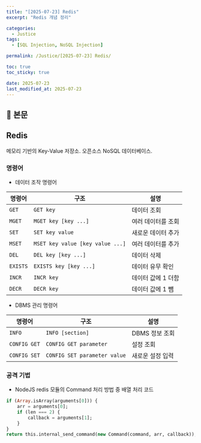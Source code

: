 ```yaml
---
title: "[2025-07-23] Redis"
excerpt: "Redis 개념 정리"

categories:
  - Justice
tags:
  - [SQL Injection, NoSQL Injection]

permalink: /Justice/[2025-07-23] Redis/

toc: true
toc_sticky: true

date: 2025-07-23
last_modified_at: 2025-07-23
---
```


## 🦥 본문

## Redis

메모리 기반의 Key-Value 저장소. 오픈소스 NoSQL 데이터베이스. 

### 명령어

- 데이터 조작 명령어

| 명령어 | 구조 | 설명 |
| --- | --- | --- |
| `GET` | `GET key` | 데이터 조회 |
| `MGET` | `MGET key [key ...]` | 여러 데이터를 조회 |
| `SET` | `SET key value` | 새로운 데이터 추가 |
| `MSET` | `MSET key value [key value ...]` | 여러 데이터를 추가 |
| `DEL` | `DEL key [key ...]` | 데이터 삭제 |
| `EXISTS` | `EXISTS key [key ...]` | 데이터 유무 확인 |
| `INCR` | `INCR key` | 데이터 값에 1 더함 |
| `DECR` | `DECR key` | 데이터 값에 1 뺌 |
- DBMS 관리 명령어

| 명령어 | 구조 | 설명 |
| --- | --- | --- |
| `INFO` | `INFO [section]` | DBMS 정보 조회 |
| `CONFIG GET` | `CONFIG GET parameter` | 설정 조회 |
| `CONFIG SET` | `CONFIG SET parameter value` | 새로운 설정 입력 |

### 공격 기법

- NodeJS redis 모듈의 Command 처리 방법 중 배열 처리 코드

```sql
if (Array.isArray(arguments[0])) {
    arr = arguments[0];
    if (len === 2) {
        callback = arguments[1];
    }
}
return this.internal_send_command(new Command(command, arr, callback));
```